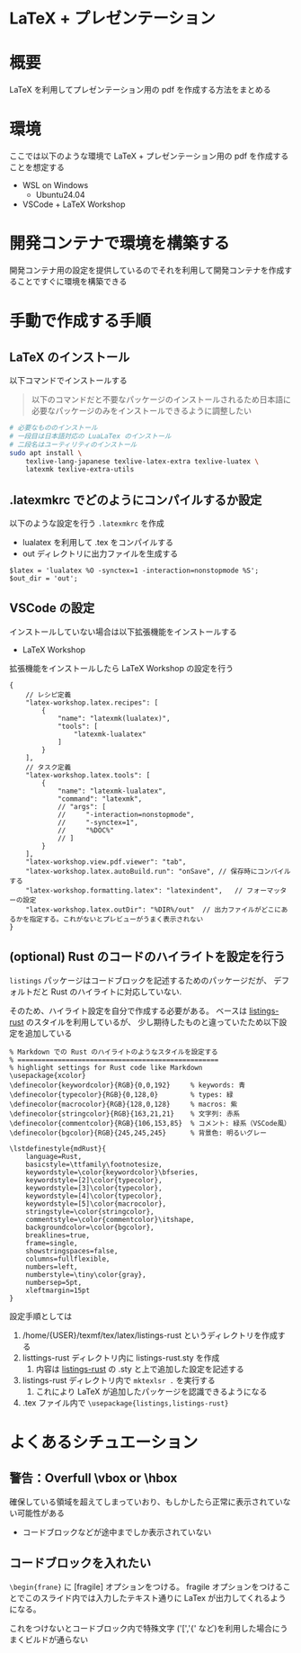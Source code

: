 # LaTeX + プレゼンテーション

# 概要

LaTeX を利用してプレゼンテーション用の pdf を作成する方法をまとめる

# 環境

ここでは以下のような環境で LaTeX + プレゼンテーション用の pdf を作成することを想定する

- WSL on Windows 
  -  Ubuntu24.04
- VSCode + LaTeX Workshop

# 開発コンテナで環境を構築する

開発コンテナ用の設定を提供しているのでそれを利用して開発コンテナを作成することですぐに環境を構築できる


# 手動で作成する手順

## LaTeX のインストール

以下コマンドでインストールする

> 以下のコマンドだと不要なパッケージのインストールされるため日本語に必要なパッケージのみをインストールできるように調整したい

```bash
# 必要なもののインストール
# 一段目は日本語対応の LuaLaTex のインストール
# 二段名はユーティリティのインストール
sudo apt install \
    texlive-lang-japanese texlive-latex-extra texlive-luatex \
    latexmk texlive-extra-utils
```

## .latexmkrc でどのようにコンパイルするか設定

以下のような設定を行う `.latexmkrc` を作成

- lualatex を利用して .tex をコンパイルする
- out ディレクトリに出力ファイルを生成する

```latexmk
$latex = 'lualatex %O -synctex=1 -interaction=nonstopmode %S';
$out_dir = 'out';
```

## VSCode の設定

インストールしていない場合は以下拡張機能をインストールする

- LaTeX Workshop

拡張機能をインストールしたら LaTeX Workshop の設定を行う


```jsonc
{
    // レシピ定義
    "latex-workshop.latex.recipes": [
        {
            "name": "latexmk(lualatex)",
            "tools": [
                "latexmk-lualatex"
            ]
        }
    ],
    // タスク定義
    "latex-workshop.latex.tools": [
        {
            "name": "latexmk-lualatex",
            "command": "latexmk",
            // "args": [
            //     "-interaction=nonstopmode",
            //     "-synctex=1",
            //     "%DOC%"
            // ]
        }
    ],
    "latex-workshop.view.pdf.viewer": "tab",
    "latex-workshop.latex.autoBuild.run": "onSave", // 保存時にコンパイルする
    "latex-workshop.formatting.latex": "latexindent",   // フォーマッターの設定
    "latex-workshop.latex.outDir": "%DIR%/out"  // 出力ファイルがどこにあるかを指定する。これがないとプレビューがうまく表示されない
}
```

## (optional) Rust のコードのハイライトを設定を行う

`listings` パッケージはコードブロックを記述するためのパッケージだが、
デフォルトだと Rust のハイライトに対応していない.

そのため、ハイライト設定を自分で作成する必要がある。
ベースは [listings-rust](https://github.com/denki/listings-rust) のスタイルを利用しているが、
少し期待したものと違っていたため以下設定を追加している

```
% Markdown での Rust のハイライトのようなスタイルを設定する
% ==================================================
% highlight settings for Rust code like Markdown
\usepackage{xcolor}
\definecolor{keywordcolor}{RGB}{0,0,192}     % keywords: 青
\definecolor{typecolor}{RGB}{0,128,0}        % types: 緑
\definecolor{macrocolor}{RGB}{128,0,128}     % macros: 紫
\definecolor{stringcolor}{RGB}{163,21,21}    % 文字列: 赤系
\definecolor{commentcolor}{RGB}{106,153,85}  % コメント: 緑系（VSCode風）
\definecolor{bgcolor}{RGB}{245,245,245}      % 背景色: 明るいグレー

\lstdefinestyle{mdRust}{
    language=Rust,
    basicstyle=\ttfamily\footnotesize,
    keywordstyle=\color{keywordcolor}\bfseries,
    keywordstyle=[2]\color{typecolor},
    keywordstyle=[3]\color{typecolor},
    keywordstyle=[4]\color{typecolor},
    keywordstyle=[5]\color{macrocolor},
    stringstyle=\color{stringcolor},
    commentstyle=\color{commentcolor}\itshape,
    backgroundcolor=\color{bgcolor},
    breaklines=true,
    frame=single,
    showstringspaces=false,
    columns=fullflexible,
    numbers=left,
    numberstyle=\tiny\color{gray},
    numbersep=5pt,
    xleftmargin=15pt
}
```

設定手順としては 

1. /home/{USER}/texmf/tex/latex/listings-rust というディレクトリを作成する
2. listtings-rust ディレクトリ内に listings-rust.sty を作成
   1. 内容は [listings-rust](https://github.com/denki/listings-rust) の .sty と上で追加した設定を記述する
3. listings-rust ディレクトリ内で `mktexlsr .` を実行する
   1. これにより LaTeX が追加したパッケージを認識できるようになる
4. .tex ファイル内で `\usepackage{listings,listings-rust}` 

# よくあるシチュエーション

## 警告：Overfull \vbox or \hbox

確保している領域を超えてしまっていおり、もしかしたら正常に表示されていない可能性がある

- コードブロックなどが途中までしか表示されていない

## コードブロックを入れたい

`\begin{frane}` に [fragile] オプションをつける。
fragile オプションをつけることでこのスライド内では入力したテキスト通りに LaTex が出力してくれるようになる。

これをつけないとコードブロック内で特殊文字 ('[','{' など)を利用した場合にうまくビルドが通らない
